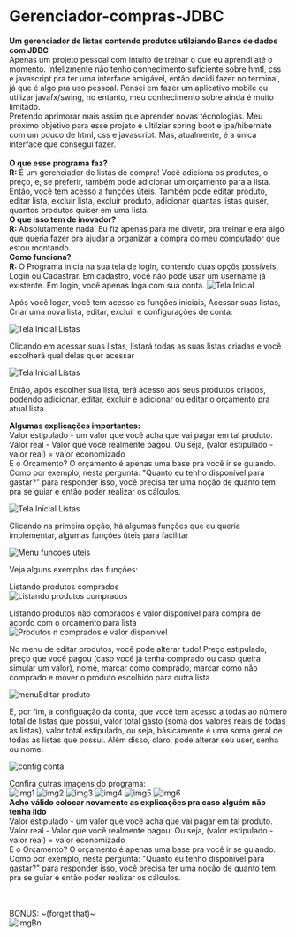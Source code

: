 # Gerenciador-compras-JDBC
<strong>Um gerenciador de listas contendo produtos utilziando Banco de dados com JDBC
<br></strong>Apenas um projeto pessoal com intuíto de treinar o que eu aprendi até o momento. Infelizmente não tenho conhecimento suficiente sobre hmtl, css e javascript pra ter uma interface amigável, então decidi fazer no terminal, já que é algo pra uso pessoal. Pensei em fazer um aplicativo mobile ou utilizar javafx/swing, no entanto, meu conhecimento sobre ainda é muito limitado. <br>Pretendo aprimorar mais assim que aprender novas técnologias. Meu próximo objetivo para esse projeto é ultilziar spring boot e jpa/hibernate com um pouco de html, css e javascript. Mas, atualmente, é a única interface que consegui fazer.<br>
<br><strong>O que esse programa faz? <br></strong> <strong>R:</strong> É um gerenciador de listas de compra! Você adiciona os produtos, o preço, e, se preferir, também pode adicionar um orçamento para a lista. Então, você tem acesso a funções úteis. Também pode editar produto, editar lista, excluir lista, excluir produto, adicionar quantas listas quiser, quantos produtos quiser em uma lista.
<br><strong>O que isso tem de inovador?<br></strong> <strong>R: </strong> Absolutamente nada! Eu fiz apenas para me divetir, pra treinar e era algo que queria fazer pra ajudar a organizar a compra do meu computador que estou montando.
<br><strong>Como funciona?<br></strong> <strong>R: </strong>O Programa inicia na sua tela de login, contendo duas opçõs possíveis, Login ou Cadastrar. Em cadastro, você não pode usar um username já existente. Em login, você apenas loga com sua conta.
![Tela Inicial](https://i.imgur.com/RZ29cih.png)

Após você logar, você tem acesso as funções iniciais, Acessar suas listas, Criar uma nova lista, editar, excluir e configurações de conta:

![Tela Inicial Listas](https://i.imgur.com/tf5hdVm.png)

Clicando em acessar suas listas, listará todas as suas listas criadas e você escolherá qual delas quer acessar

![Tela Inicial Listas](https://i.imgur.com/YhpVlDY.png)

Então, após escolher sua lista, terá acesso aos seus produtos criados, podendo adicionar, editar, excluir e adicionar ou editar o orçamento pra atual lista 

<strong>Algumas explicações importantes: </strong> <br>
Valor estipulado - um valor que você acha que vai pagar em tal produto.<br>
Valor real - Valor que você realmente pagou. Ou seja, (valor estipulado - valor real) = valor economizado <br>
E o Orçamento? O orçamento é apenas uma base pra você ir se guiando. Como por exemplo, nesta pergunta: "Quanto eu tenho disponível para gastar?" para responder isso, você precisa ter uma noção de quanto tem pra se guiar e então poder realizar os cálculos. 

![Tela Inicial Listas](https://i.imgur.com/EEg96iN.png)

Clicando na primeira opção, há algumas funções que eu queria implementar, algumas funções úteis para facilitar

![Menu funcoes uteis](https://i.imgur.com/4PtbY2n.png)

Veja alguns exemplos das funções:

Listando produtos comprados<br>
![Listando produtos comprados](https://i.imgur.com/pEroSJQ.png)

Listando produtos não comprados e valor disponível para compra de acordo com o orçamento para lista
![Produtos n comprados e valor disponivel](https://i.imgur.com/Y6lxHMO.png) 

No menu de editar produtos, você pode alterar tudo! Preço estipulado, preço que você pagou (caso você já tenha comprado ou caso queira simular um valor), nome, marcar como comprado, marcar como não comprado e mover o produto escolhido para outra lista

![menuEditar produto](https://i.imgur.com/0NbOry1.png)

E, por fim, a configuação da conta, que você tem acesso a todas ao número total de listas que possui, valor total gasto (soma dos valores reais de todas as listas), valor total estipulado, ou seja, básicamente é uma soma geral de todas as listas que possui. Além disso, claro, pode alterar seu user, senha ou nome.

![config conta](https://i.imgur.com/yEQMa2B.png)

Confira outras imagens do programa:<br>
![img1](https://i.imgur.com/0ss1yUj.png)
![img2](https://i.imgur.com/j1185V8.png)
![img3](https://i.imgur.com/nJyAPBt.png)
![img4](https://i.imgur.com/87feWvd.png)
![img5](https://i.imgur.com/ZOwXRtx.png)
![img6](https://i.imgur.com/CLxXG50.png)<br>
<strong>Acho válido colocar novamente as explicações pra caso alguém não tenha lido</strong> <br>
Valor estipulado - um valor que você acha que vai pagar em tal produto.<br>
Valor real - Valor que você realmente pagou. Ou seja, (valor estipulado - valor real) = valor economizado <br>
E o Orçamento? O orçamento é apenas uma base pra você ir se guiando. Como por exemplo, nesta pergunta: "Quanto eu tenho disponível para gastar?" para responder isso, você precisa ter uma noção de quanto tem pra se guiar e então poder realizar os cálculos. <br><br><br>


BONUS: ~(forget that)~<br>
![imgBn](https://i.imgur.com/9Cx2z8d.jpg)
